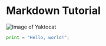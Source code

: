 # Markdown Tutorial

![Image of Yaktocat](https://octodex.github.com/images/yaktocat.png)

``` python
print = "Hello, world!";
```
